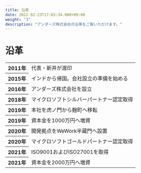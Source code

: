 ```yaml
---
title: 沿革
date: 2022-02-23T17:03:34.000+09:00
weight: "3"
description: "アンダーズ株式会社の沿革をご覧いただけます。"
---
```

<h1 class="mb-14">沿革</h1>

<table class="w-full">

<tbody>

<tr class="flex items-center p-8 border-0 bg-gray-50">
<th class="w-1/3 font-bold !m-0">2011年</th>
<td class="w-2/3 p-0">代表・新井が渡印</td>
</tr>

<tr class="flex items-center p-8 border-0">
<th class="w-1/3 font-bold !m-0">2015年</th>
<td class="w-2/3 p-0">インドから帰国。会社設立の準備を始める</td>
</tr>

<tr class="flex items-center p-8 border-0 bg-gray-50">
<th class="w-1/3 font-bold !m-0">2016年</th>
<td class="w-2/3 p-0">アンダーズ株式会社を設立</td>
</tr>

<tr class="flex items-center p-8 border-0">
<th class="w-1/3 font-bold !m-0">2018年</th>
<td class="w-2/3 p-0">マイクロソフトシルバーパートナー認定取得</td>
</tr>

<tr class="flex items-center p-8 border-0 bg-gray-50">
<th class="w-1/3 font-bold !m-0">2019年</th>
<td class="w-2/3 p-0">本社を虎ノ門から麹町へ移転</td>
</tr>

<tr class="flex items-center p-8 border-0"> <th class="w-1/3 font-bold !m-0">2019年</th> <td class="w-2/3 p-0">資本金を1000万円へ増資</td> </tr>

<tr class="flex items-center p-8 border-0 bg-gray-50">
<th class="w-1/3 font-bold !m-0">2020年</th>
<td class="w-2/3 p-0">開発拠点をWeWork半蔵門へ設置</td>
</tr>

<tr class="flex items-center p-8 border-0">
<th class="w-1/3 font-bold !m-0">2020年</th>
<td class="w-2/3 p-0">マイクロソフトゴールドパートナー認定取得
</td>
</tr>

<tr class="flex items-center p-8 border-0 bg-gray-50">
<th class="w-1/3 font-bold !m-0">2021年</th>
<td class="w-2/3 p-0">ISO9001およびISO27001を取得</td>
</tr>

<tr class="flex items-center p-8 border-0"> <th class="w-1/3 font-bold !m-0">2021年</th> <td class="w-2/3 p-0">資本金を2000万円へ増資</td> </tr>

</tbody>

</table>